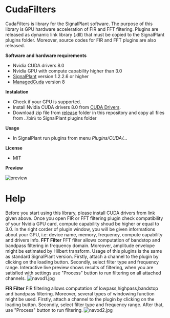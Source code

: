 # CudaFilters

CudaFilters is library for the SignalPlant software. The purpose of this library is GPU hardware acceleration of FIR and FFT filtering.
Plugins are released as dynamic link library (.dll) that must be copied to the SignalPlant plugins folder.
Moreover, source codes for FIR and FFT plugins are also released.

**Software and hardware requirements**
- Nvidia CUDA drivers 8.0
- Nvidia GPU with compute capability higher than 3.0
- [SignalPlant](https://signalplant.codeplex.com/) version 1.2.2.6 or higher 
- [ManagedCuda](https://github.com/kunzmi/managedCuda) version 8


**Instalation**
  - Check if your GPU is supported. 
  - Install Nvidia CUDA drivers 8.0 from [CUDA Drivers](https://developer.nvidia.com/cuda-downloads).  
  - Download zip file from [release](https://github.com/xnejed07/CudaFilters/releases) folder in this repository and copy all files from ..\bin\ to SignalPlant plugins folder


**Usage**
  - In SignalPlant run plugins from menu *Plugins/CUDA/...*

**License**
- MIT

**Preview**

![preview](https://github.com/xnejed07/CudaFilters/blob/master/preview.jpg)

# Help
Before you start using this library, please install CUDA drivers from link given above. Once you open FIR or FFT filtering plugin check compatibility of your Nvidia GPU card, compute capability shoud be higher or equal to 3.0. In the right corder of plugin window, you will be given informations about your GPU, i.e: device name, memory, frequency, compute capability and drivers info. 
**FFT Filter**
FFT filter allows computation of bandstop and bandpass filtering in frequency domain. Moreover, amplitude envelope might be estimated by Hilbert transform. Usage of this plugins is the same as standard SignalPlant version. Firstly, attach a channel to the plugin by clicking on the loading button. Secondly,  select filter type and frequency range. Interactive live preview shows results of filtering, when you are satisfied with settings use "Process" button to run filtering on all attached channels. 
![navod1.jpg](https://github.com/xnejed07/CudaFilters/blob/master/navod1.jpg)


**FIR Filter**
FIR filtering allows computation of lowpass,highpass,bandstop and bandpass filtering. Moreover, several types of windowing function might be used.
Firstly, attach a channel to the plugin by clicking on the loading button. Secondly,  select filter type and frequency range. After that, use "Process" button to run filtering.
![navod2.jpg](https://github.com/xnejed07/CudaFilters/blob/master/navod2.jpg)
